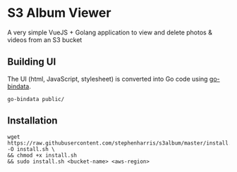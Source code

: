 # S3 Album Viewer

A very simple VueJS + Golang application to view and delete photos & videos from an S3 bucket


## Building UI

The UI (html, JavaScript, stylesheet) is converted into Go code using [go-bindata](https://github.com/go-bindata/go-bindata).

```
go-bindata public/
```

## Installation

    wget https://raw.githubusercontent.com/stephenharris/s3album/master/install.sh -O install.sh \
    && chmod +x install.sh
    && sudo install.sh <bucket-name> <aws-region>